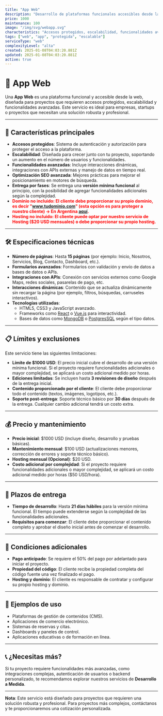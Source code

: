 ```yaml
---
title: "App Web"
description: "Desarrollo de plataformas funcionales accesibles desde la web, con accesos protegidos, escalabilidad y funcionalidades avanzadas. Ideal para proyectos que requieren una solución robusta y profesional."
price: 1000
maintenance: 100
image: "/img/svg/webapp.svg"
characteristics: "Accesos protegidos, escalabilidad, funcionalidades avanzadas."
tags: ["web", "app", "protegida", "escalable"]
serviceType: "web"
complexityLevel: "alta"
created: 2025-01-08T04:03:20.881Z
updated: 2025-01-08T04:03:20.881Z
active: true
---
```


# 🚀 **App Web**

Una **App Web** es una plataforma funcional y accesible desde la web, diseñada para proyectos que requieren accesos protegidos, escalabilidad y funcionalidades avanzadas. Este servicio es ideal para empresas, startups o proyectos que necesitan una solución robusta y profesional.

---

## 🌟 **Características principales**
- **Accesos protegidos**: Sistema de autenticación y autorización para proteger el acceso a la plataforma.
- **Escalabilidad**: Diseñada para crecer junto con tu proyecto, soportando un aumento en el número de usuarios y funcionalidades.
- **Funcionalidades avanzadas**: Incluye interacciones dinámicas, integraciones con APIs externas y manejo de datos en tiempo real.
- **Optimización SEO avanzada**: Mejores prácticas para mejorar el posicionamiento en motores de búsqueda.
- **Entrega por fases**: Se entrega una **versión mínima funcional** al principio, con la posibilidad de agregar funcionalidades adicionales según la complejidad.
- <span style="color: red; font-weight: 700;">**Dominio no incluido**: El cliente debe proporcionar su propio dominio, es decir "www.tudominio.com" (esta opción es para proteger a nuestro cliente) -> En Argentina [aquí](https://nic.ar/).</span>
- <span style="color: red; font-weight: 700;">**Hosting no incluido**: El cliente puede optar por nuestro servicio de Hosting ($20 USD mensuales) o debe proporcionar su propio hosting.</span>

---

## 🛠️ **Especificaciones técnicas**
- **Número de páginas**: Hasta **15 páginas** (por ejemplo: Inicio, Nosotros, Servicios, Blog, Contacto, Dashboard, etc.).
- **Formularios avanzados**: Formularios con validación y envío de datos a bases de datos o APIs.
- **Integraciones con APIs**: Conexión con servicios externos como Google Maps, redes sociales, pasarelas de pago, etc.
- **Interacciones dinámicas**: Contenido que se actualiza dinámicamente sin recargar la página (por ejemplo, filtros, búsquedas, carruseles interactivos).
- **Tecnologías utilizadas**:
  - HTML5, CSS3 y JavaScript avanzado.
  - Frameworks como [React](https://reactjs.org/) o [Vue.js](https://vuejs.org/) para interactividad.
  - Bases de datos como [MongoDB](https://www.mongodb.com/) o [PostgresSQL](https://www.postgresql.org/) según el tipo datos.

---

## 📋 **Límites y exclusiones**
Este servicio tiene las siguientes limitaciones:
- **Límite de $1000 USD**: El precio inicial cubre el desarrollo de una versión mínima funcional. Si el proyecto requiere funcionalidades adicionales o mayor complejidad, se aplicará un costo adicional medido por horas.
- **Ediciones limitadas**: Se incluyen hasta **3 revisiones de diseño** después de la entrega inicial.
- **Contenido proporcionado por el cliente**: El cliente debe proporcionar todo el contenido (textos, imágenes, logotipos, etc.).
- **Soporte post-entrega**: Soporte técnico básico por **30 días** después de la entrega. Cualquier cambio adicional tendrá un costo extra.

---

## 💰 **Precio y mantenimiento**
- **Precio inicial**: $1000 USD (incluye diseño, desarrollo y pruebas básicas).
- **Mantenimiento mensual**: $100 USD (actualizaciones menores, corrección de errores y soporte técnico básico).
- **Hosting mensual (Opcional)**: $20 USD.
- **Costo adicional por complejidad**: Si el proyecto requiere funcionalidades adicionales o mayor complejidad, se aplicará un costo adicional medido por horas ($50 USD/hora).

---

## 📅 **Plazos de entrega**
- **Tiempo de desarrollo**: Hasta **21 días hábiles** para la versión mínima funcional. El tiempo puede extenderse según la complejidad de las funcionalidades adicionales.
- **Requisitos para comenzar**: El cliente debe proporcionar el contenido completo y aprobar el diseño inicial antes de comenzar el desarrollo.

---

## 🚨 **Condiciones adicionales**
- **Pago anticipado**: Se requiere el 50% del pago por adelantado para iniciar el proyecto.
- **Propiedad del código**: El cliente recibe la propiedad completa del código fuente una vez finalizado el pago.
- **Hosting y dominio**: El cliente es responsable de contratar y configurar su propio hosting y dominio.

---

## 📸 **Ejemplos de uso**
- Plataformas de gestión de contenidos (CMS).
- Aplicaciones de comercio electrónico.
- Sistemas de reservas y citas.
- Dashboards y paneles de control.
- Aplicaciones educativas o de formación en línea.

---

## 📞 **¿Necesitas más?**
Si tu proyecto requiere funcionalidades más avanzadas, como integraciones complejas, autenticación de usuarios o backend personalizado, te recomendamos explorar nuestros servicios de **Desarrollo a Medida**.

---

**Nota**: Este servicio está diseñado para proyectos que requieren una solución robusta y profesional. Para proyectos más complejos, contáctanos y te proporcionaremos una cotización personalizada.